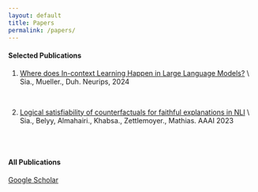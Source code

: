 ```yaml
---
layout: default
title: Papers
permalink: /papers/
---
```


#### **Selected Publications**

1. [Where does In-context Learning Happen in Large Language Models?](https://proceedings.neurips.cc/paper_files/paper/2024/file/3979818cdc7bc8dbeec87170c11ee340-Paper-Conference.pdf) \\
Sia., Mueller., Duh. Neurips, 2024
<br>

2. [Logical satisfiability of counterfactuals for faithful explanations in NLI](https://ojs.aaai.org/index.php/AAAI/article/view/26174/25946) \\
Sia., Belyy, Almahairi., Khabsa., Zettlemoyer., Mathias. AAAI 2023

<br>
<br>

#### **All Publications**

[Google Scholar](https://scholar.google.com/citations?user=L62HORQAAAAJ&hl=en)
